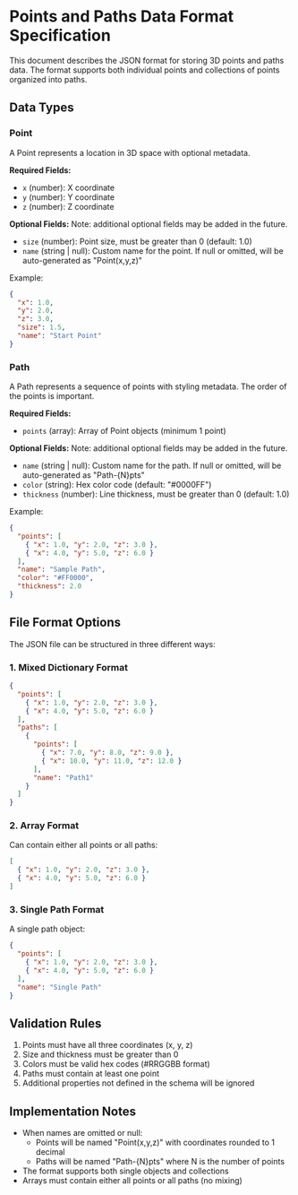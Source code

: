 # Points and Paths Data Format Specification

This document describes the JSON format for storing 3D points and paths data. The format supports both individual points and collections of points organized into paths.

## Data Types

### Point

A Point represents a location in 3D space with optional metadata.

**Required Fields:**

- `x` (number): X coordinate
- `y` (number): Y coordinate
- `z` (number): Z coordinate

**Optional Fields:**
Note: additional optional fields may be added in the future.

- `size` (number): Point size, must be greater than 0 (default: 1.0)
- `name` (string | null): Custom name for the point. If null or omitted, will be auto-generated as "Point(x,y,z)"

Example:

```json
{
  "x": 1.0,
  "y": 2.0,
  "z": 3.0,
  "size": 1.5,
  "name": "Start Point"
}
```

### Path

A Path represents a sequence of points with styling metadata. The order of the points is important.

**Required Fields:**

- `points` (array): Array of Point objects (minimum 1 point)

**Optional Fields:**
Note: additional optional fields may be added in the future.

- `name` (string | null): Custom name for the path. If null or omitted, will be auto-generated as "Path-{N}pts"
- `color` (string): Hex color code (default: "#0000FF")
- `thickness` (number): Line thickness, must be greater than 0 (default: 1.0)

Example:

```json
{
  "points": [
    { "x": 1.0, "y": 2.0, "z": 3.0 },
    { "x": 4.0, "y": 5.0, "z": 6.0 }
  ],
  "name": "Sample Path",
  "color": "#FF0000",
  "thickness": 2.0
}
```

## File Format Options

The JSON file can be structured in three different ways:

### 1. Mixed Dictionary Format

```json
{
  "points": [
    { "x": 1.0, "y": 2.0, "z": 3.0 },
    { "x": 4.0, "y": 5.0, "z": 6.0 }
  ],
  "paths": [
    {
      "points": [
        { "x": 7.0, "y": 8.0, "z": 9.0 },
        { "x": 10.0, "y": 11.0, "z": 12.0 }
      ],
      "name": "Path1"
    }
  ]
}
```

### 2. Array Format

Can contain either all points or all paths:

```json
[
  { "x": 1.0, "y": 2.0, "z": 3.0 },
  { "x": 4.0, "y": 5.0, "z": 6.0 }
]
```

### 3. Single Path Format

A single path object:

```json
{
  "points": [
    { "x": 1.0, "y": 2.0, "z": 3.0 },
    { "x": 4.0, "y": 5.0, "z": 6.0 }
  ],
  "name": "Single Path"
}
```

## Validation Rules

1. Points must have all three coordinates (x, y, z)
2. Size and thickness must be greater than 0
3. Colors must be valid hex codes (#RRGGBB format)
4. Paths must contain at least one point
5. Additional properties not defined in the schema will be ignored

## Implementation Notes

- When names are omitted or null:
  - Points will be named "Point(x,y,z)" with coordinates rounded to 1 decimal
  - Paths will be named "Path-{N}pts" where N is the number of points
- The format supports both single objects and collections
- Arrays must contain either all points or all paths (no mixing)
